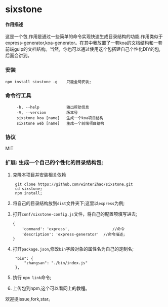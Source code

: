 # sixstone

#### 作用描述

这是一个包,作用是通过一些简单的命令实现快速生成目录结构的功能.作用类似于express-generator,koa-generator。在其中我放置了一套koa的文档结构和一套前端gulp的文档结构。当然，你也可以通过使用这个包搭建自己个性化DIY的包,后面会讲到。

### 安装

    npm install sixstone -g    只能全局安装;

### 命令行工具
         -h, --help            输出帮助信息
         -V, --version         版本号
         sixstone koa [name]   生成一个koa项目结构
         sixstone web [name]   生成一个前端项目结构



### 协议

MIT


### 扩展: 生成一个自己的个性化的目录结构包;

1. 克隆本项目并安装相关依赖

        git clone https://github.com/winterZhao/sixstone.git
        cd sixstone;
        npm install;

2.  将自己的目录结构放到`dist`文件夹下;这里以`express`为例;
3.  打开`conf/sixstone-config.js`文件，将自己的配置项填写进去;

        {
            'command': 'express',                   //命令
            'description': 'express-generator'  //命令描述;
        }
4. 打开`package.json`,修改`bin`字段对象的属性名为自己的定制名;

        "bin": {
            "zhangsan": "./bin/index.js"
        },
        
5. 执行 `npm link`命令;
6. 上传包到npm,这个可以看网上的教程。

欢迎提issue,fork,star。
